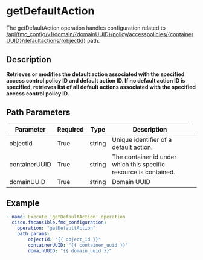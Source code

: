 # getDefaultAction

The getDefaultAction operation handles configuration related to [/api/fmc_config/v1/domain/{domainUUID}/policy/accesspolicies/{containerUUID}/defaultactions/{objectId}](/paths//api/fmc_config/v1/domain/{domain_uuid}/policy/accesspolicies/{container_uuid}/defaultactions/{object_id}.md) path.&nbsp;
## Description
**Retrieves or modifies the default action associated with the specified access control policy ID and default action ID. If no default action ID is specified, retrieves list of all default actions associated with the specified access control policy ID.**

## Path Parameters
| Parameter | Required | Type | Description |
| --------- | -------- | ---- | ----------- |
| objectId | True | string <td colspan=3> Unique identifier of a default action. |
| containerUUID | True | string <td colspan=3> The container id under which this specific resource is contained. |
| domainUUID | True | string <td colspan=3> Domain UUID |

## Example
```yaml
- name: Execute 'getDefaultAction' operation
  cisco.fmcansible.fmc_configuration:
    operation: "getDefaultAction"
    path_params:
        objectId: "{{ object_id }}"
        containerUUID: "{{ container_uuid }}"
        domainUUID: "{{ domain_uuid }}"

```